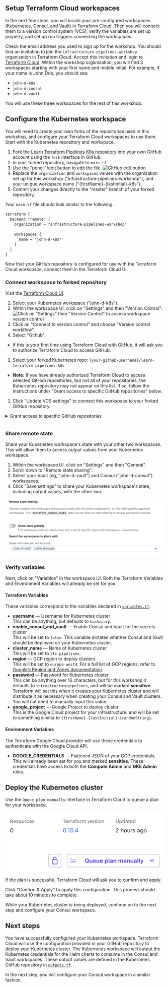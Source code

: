 ## Setup Terraform Cloud workspaces

In the next few steps, you will locate your pre-configured workspaces
(Kubernetes, Consul, and Vault) in Terraform Cloud. Then you will connect them
to a version control system (VCS), verify the variables are set up properly, and
set up run triggers connecting the workspaces.

Check the email address you used to sign up for the workshop. You should find an
invitation to join the `infrastructure-pipelines-workshop` organization in
Terraform Cloud. Accept this invitation and login to [Terraform
Cloud](https://app.terraform.io/app/infrastructure-pipelines-workshop). Within
the workshop organization, you will find 3 workspaces starting with your first
name and middle initial. For example, if your name is John Doe, you should see:

- `john-d-k8s`
- `john-d-consul`
- `john-d-vault`

You will use these three workspaces for the rest of this workshop.

## Configure the Kubernetes workspace

You will need to create your own forks of the repositories used in this
workshop, and configure your Terraform Cloud workspaces to use them. Start with
the Kubernetes repository and workspace.

1. Fork the [Learn Terraform Pipelines K8s
   repository](https://github.com/hashicorp/learn-terraform-pipelines-k8s) into
   your own GitHub account using the `fork` interface in GitHub.
1. In your forked repository, navigate to `main.tf`.
1. Use the "pencil"/edit button to edit the file.
  ![GitHub edit button](./assets/github-edit.png)
1. Replace the `organization` and `workspaces` values with the organization set
   up for this workshop ("infrastructure-pipelines-workshop"), and your unique
   workspace name ("{firstName}-{lastInitial}-k8s").<br/>
1. Commit your changes directly to the "master" branch of your forked
  repository.

Your `main.tf` file should look similar to the following.

```
terraform {
  backend "remote" {
    organization = "infrastructure-pipelines-workshop"

    workspaces {
      name = "john-d-k8s"
    }
  }
}
```

Now that your GitHub repository is configured for use with the Terraform Cloud
workspace, connect them in the Terraform Cloud UI.

### Connect workspace to forked repository

Visit the [Terraform Cloud
UI](https://app.terraform.io/app/infrastructure-pipelines-workshop).

1. Select your Kubernetes workspace ("john-d-k8s").
1. Within the workspace UI, click on "Settings" and then "Version Control".
  ![Click on "Settings" then "Version Control" to access workspace version control](./assets/configure-vcs.png)
1. Click on "Connect to version control" and choose "Version control
   workflow".
1. Select "Github".
  - If this is your first time using Terraform Cloud with GitHub, it will ask
    you to authorize Terraform Cloud to access GitHub.
1. Select your forked Kubernetes repo:
  `{your-github-username}/learn-terraform-pipelines-k8s`
  - **Note:** If you have already authorized Terraform Cloud to access selected
    GitHub repositories, but not all of your repositories, the Kubernetes
    repository may not appear on this list. If so, follow the instructions under
    "Grant access to specific GitHub repositories" below.
1. Click "Update VCS settings" to connect this workspace to your forked GitHub
   repository.

<details style="padding-bottom: 1em;">
<summary>Grant access to specific GitHub repositories</summary>
<br/>
If your forked repository does not appear in the list of repositories above,
follow these steps to grant Terraform Cloud access to the repository.<br/>
<br/>
<ol type="1">
  <li>Log in to [GitHub](https://github.com).</li>
  <li>Navigate to your user profile settings by clicking on your profile picture in
   the upper right, and choosing "Settings" from the menu.</li>
  <li>On the settings page, select "Applications" from the menu on the left.</li>
  <li>
    "Terraform Cloud" should be listed here. Click the "Configure" button next to it.
    <ul>
      <li>If "Terraform Cloud" does not appear, then Terraform Cloud has not been
    configured to access GitHub. Return to Terraform Cloud to connect it to
    GitHub as described above.</li>
    </ul>
  </li>
  <li>On the next page, you can either grant Terraform Cloud access to all of your
   GitHub repositories, or use the "Only select repositories" interface to
   select the repository you forked earlier.</li>
  <li>If you only grant access to select repositories, you will need to repeat the
   last step for all three of the repositories used in this workshop.</li>
</ol>
</details>

### Share remote state

Share your Kubernetes workspace's state with your other two workspaces. This
will allow them to access output values from your Kubernetes workspace.

1. Within the workspace UI, click on "Settings" and then "General".
1. Scroll down to "Remote state sharing".
1. Select your Vault (eg, "john-d-vault") and Consul ("john-d-consul") workspaces.
1. Click "Save settings" to share your Kubernetes workspace's state, including
   output values, with the other two.

![Terraform Cloud Remote state sharing setting](./assets/tfc-remote-state-k8s.png)

### Verify variables

Next, click on "Variables" in the workspace UI. Both the Terraform Variables and
Environment Variables will already be set for you.

#### Terraform Variables

These variables correspond to the variables declared in
[`variables.tf`](https://github.com/hashicorp/learn-terraform-pipelines-k8s/blob/master/variables.tf).

- **username** — Username for Kubernetes cluster<br/>
  This can be anything, but defaults to `hashicorp`.
- **enable_consul_and_vault** — Enable Consul and Vault for the secrets cluster<br/>
  This will be set to `false`. This variable dictates whether Consul and Vault
  should be deployed on your Kubernetes cluster.
- **cluster_name** — Name of Kubernetes cluster<br/>
  This will be set to `tfc-pipelines`.
- **region** — GCP region to deploy clusters<br/>
  This will be set to `europe-west4`. For a full list of GCP regions, refer to [Google’s Region and Zones documentation](https://cloud.google.com/compute/docs/regions-zones).
- **password** — Password for Kubernetes cluster<br/>
  This can be anything over 16 characters, but for this workshop it defaults to
  `infrastructurepipelines`, and will be marked **sensitive**.
  Terraform will set this when it creates your Kubernetes cluster and will
  distribute it as necessary when creating your Consul and Vault clusters. You
  will not need to manually input this value.
- **google_project** — Google Project to deploy cluster<br/>
  This is the Google Cloud project for your infrastructure, and will be set to
  something similar to `{firstName}-{lastInitial}-{randomString}`.

#### Environment Variables

The Terraform Google Cloud provider will use these credentials to authenticate
with the Google Cloud API.

- **GOOGLE_CREDENTIALS** — Flattened JSON of your GCP credentials.<br/>
  This will already been set for you and marked **sensitive**. These credentials
  have access to both the **Compute Admin** and **GKE Admin** roles.

## Deploy the Kubernetes cluster

Use the `Queue plan manually` interface in Terraform Cloud to queue a plan for your
workspace.

![Queue plan interface](./assets/queue-plan.png)

If the plan is successful, Terraform Cloud will ask you to confirm and apply.

Click "Confirm & Apply" to apply this configuration. This process should take
about 10 minutes to complete. 

While your Kubernetes cluster is being deployed, continue on to the next step
and configure your Consul workspace.

## Next steps

You have successfully configured your Kubernetes workspace. Terraform Cloud will
use the configuration provided in your GitHub repository to deploy your
Kubernetes cluster. The Kubernetes workspace will output the Kubernetes
credentials for the Helm charts to consume in the Consul and Vault workspaces.
These output values are defined in the Kubernetes GitHub repository in
[`outputs.tf`](https://github.com/hashicorp/learn-terraform-pipelines-k8s/blob/master/outputs.tf).

In the next step, you will configure your Consul workspace in a similar fashion.
